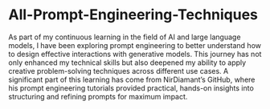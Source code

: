 # All-Prompt-Engineering-Techniques
As part of my continuous learning in the field of AI and large language models, I have been exploring prompt engineering to better understand how to design effective interactions with generative models. This journey has not only enhanced my technical skills but also deepened my ability to apply creative problem-solving techniques across different use cases. A significant part of this learning has come from NirDiamant’s GitHub, where his prompt engineering tutorials provided practical, hands-on insights into structuring and refining prompts for maximum impact.


